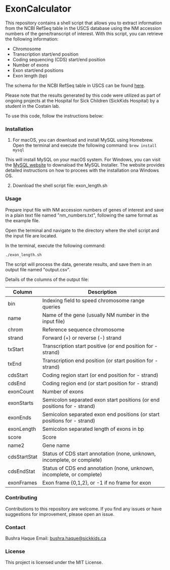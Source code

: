 # ExonCalculator

This repository contains a shell script that allows you to extract information from the NCBI RefSeq table in the USCS database using the NM accession numbers of the gene/transcript of interest. With this script, you can retrieve the following information: 

* Chromosome
* Transcription start/end position
* Coding sequencing (CDS) start/end position
* Number of exons
* Exon start/end positions
* Exon length (bp)

The schema for the NCBI RefSeq table in USCS can be found [here](https://genome.ucsc.edu/cgi-bin/hgTables?db=hg19&hgta_group=genes&hgta_track=refSeqComposite&hgta_table=ncbiRefSeqSelect&hgta_doSchema=describe+table+schema).

Please note that the results generated by this code were utilized as part of ongoing projects at the Hospital for Sick Children (SickKids Hospital) by a student in the Costain lab.

To use this code, follow the instructions below:

### Installation

1. For macOS, you can download and install MySQL using Homebrew. Open the terminal and execute the following command:
`brew install mysql`

This will install MySQL on your macOS system. 
For Windows, you can visit the [MySQL website](https://dev.mysql.com/downloads/windows/installer/) to downaload the MySQL Installer. The website provides detailed instructions on how to procees with the installation ona Windows OS. 

2. Download the shell script file: exon_length.sh

### Usage

Prepare input file with NM accession numbers of genes of interest and save in a plain text file named "nm_numbers.txt", following the same format as the example file. 

Open the terminal and navigate to the directory where the shell script and the input file are located. 

In the terminal, execute the following command:

`./exon_length.sh`

The script will process the data, generate results, and save them in an output file named "output.csv".

Details of the columns of the output file: 

Column       | Description
-------------| ----------------------------------------------------------------------------
bin          | Indexing field to speed chromosome range queries
name         | Name of the gene (usually NM number in the input file)
chrom        | Reference sequence chromosome 
strand       | Forward (+) or reverse (-) strand 
txStart      | Transcription start positive (or end position for - strand) 
txEnd        | Transcription end position (or start position for - strand)
cdsStart     | Coding region start (or end position for - strand)
cdsEnd       | Coding region end (or start position for - strand)
exonCount    | Number of exons 
exonStarts   | Semicolon separated exon start positions (or end positions for - strand)
exonEnds     | Semicolon separated exon end positions (or start positions for - strand)
exonLength   | Semicolon separated length of exons in bp 
score        | Score
name2        | Gene name 
cdsStartStat | Status of CDS start annotation (none, unknown, incomplete, or complete)
cdsEndStat   | Status of CDS end annotation (none, unknown, incomplete, or complete)
exonFrames   | Exon frame {0,1,2}, or -1 if no frame for exon

### Contributing
Contributions to this repository are welcome. If you find any issues or have suggestions for improvement, please open an issue.

### Contact

Bushra Haque 
Email: bushra.haque@sickkids.ca

### License
This project is licensed under the MIT License.
